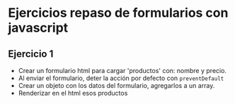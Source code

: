 # Ejercicios repaso de formularios con javascript

## Ejercicio 1

- Crear un formulario html para cargar 'productos' con: nombre y precio.
- Al enviar el formulario, deter la acción por defecto con `preventDefault`
- Crear un objeto con los datos del formulario, agregarlos a un array.
- Renderizar en el html esos productos
